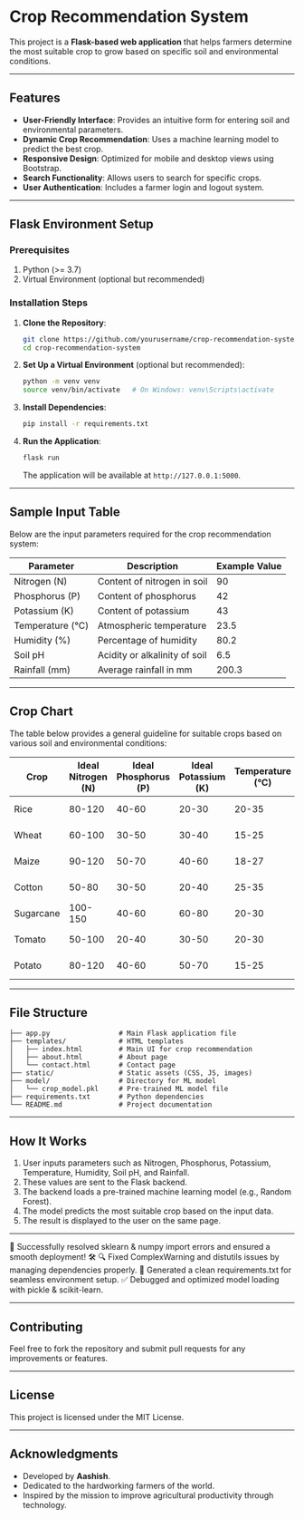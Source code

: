 # Crop Recommendation System

This project is a **Flask-based web application** that helps farmers determine the most suitable crop to grow based on specific soil and environmental conditions.

---

## Features
- **User-Friendly Interface**: Provides an intuitive form for entering soil and environmental parameters.
- **Dynamic Crop Recommendation**: Uses a machine learning model to predict the best crop.
- **Responsive Design**: Optimized for mobile and desktop views using Bootstrap.
- **Search Functionality**: Allows users to search for specific crops.
- **User Authentication**: Includes a farmer login and logout system.

---

## Flask Environment Setup

### Prerequisites
1. Python (>= 3.7)
2. Virtual Environment (optional but recommended)

### Installation Steps
1. **Clone the Repository**:
   ```bash
   git clone https://github.com/yourusername/crop-recommendation-system.git
   cd crop-recommendation-system
   ```

2. **Set Up a Virtual Environment** (optional but recommended):
   ```bash
   python -m venv venv
   source venv/bin/activate   # On Windows: venv\Scripts\activate
   ```

3. **Install Dependencies**:
   ```bash
   pip install -r requirements.txt
   ```

4. **Run the Application**:
   ```bash
   flask run
   ```
   The application will be available at `http://127.0.0.1:5000`.

---

## Sample Input Table
Below are the input parameters required for the crop recommendation system:

| Parameter      | Description                 | Example Value |
|----------------|-----------------------------|---------------|
| Nitrogen (N)   | Content of nitrogen in soil | 90            |
| Phosphorus (P) | Content of phosphorus       | 42            |
| Potassium (K)  | Content of potassium        | 43            |
| Temperature (°C)| Atmospheric temperature   | 23.5          |
| Humidity (%)   | Percentage of humidity      | 80.2          |
| Soil pH        | Acidity or alkalinity of soil | 6.5          |
| Rainfall (mm)  | Average rainfall in mm      | 200.3         |

---

## Crop Chart
The table below provides a general guideline for suitable crops based on various soil and environmental conditions:

| Crop         | Ideal Nitrogen (N) | Ideal Phosphorus (P) | Ideal Potassium (K) | Temperature (°C) | Humidity (%) | Soil pH | Rainfall (mm) |
|--------------|---------------------|-----------------------|----------------------|-------------------|--------------|---------|---------------|
| Rice         | 80-120             | 40-60                | 20-30               | 20-35            | 70-90        | 5.0-6.5 | 150-300       |
| Wheat        | 60-100             | 30-50                | 30-40               | 15-25            | 60-80        | 6.0-7.0 | 100-200       |
| Maize        | 90-120             | 50-70                | 40-60               | 18-27            | 50-80        | 5.5-7.0 | 120-250       |
| Cotton       | 50-80              | 30-50                | 20-40               | 25-35            | 50-70        | 6.0-7.5 | 200-300       |
| Sugarcane    | 100-150            | 40-60                | 60-80               | 20-30            | 60-90        | 6.5-7.5 | 150-250       |
| Tomato       | 50-100             | 20-40                | 30-50               | 20-30            | 60-80        | 5.5-6.8 | 100-200       |
| Potato       | 80-120             | 40-60                | 50-70               | 15-25            | 70-85        | 5.0-6.0 | 120-200       |

---

## File Structure
```
├── app.py                 # Main Flask application file
├── templates/             # HTML templates
│   ├── index.html         # Main UI for crop recommendation
│   ├── about.html         # About page
│   └── contact.html       # Contact page
├── static/                # Static assets (CSS, JS, images)
├── model/                 # Directory for ML model
│   └── crop_model.pkl     # Pre-trained ML model file
├── requirements.txt       # Python dependencies
└── README.md              # Project documentation
```

---

## How It Works
1. User inputs parameters such as Nitrogen, Phosphorus, Potassium, Temperature, Humidity, Soil pH, and Rainfall.
2. These values are sent to the Flask backend.
3. The backend loads a pre-trained machine learning model (e.g., Random Forest).
4. The model predicts the most suitable crop based on the input data.
5. The result is displayed to the user on the same page.

---

🚀 Successfully resolved sklearn & numpy import errors and ensured a smooth deployment! 🛠️
🔍 Fixed ComplexWarning and distutils issues by managing dependencies properly.
📌 Generated a clean requirements.txt for seamless environment setup.
✅ Debugged and optimized model loading with pickle & scikit-learn.

---

## Contributing
Feel free to fork the repository and submit pull requests for any improvements or features.

---

## License
This project is licensed under the MIT License.

---

## Acknowledgments
- Developed by **Aashish**.
- Dedicated to the hardworking farmers of the world.
- Inspired by the mission to improve agricultural productivity through technology.

